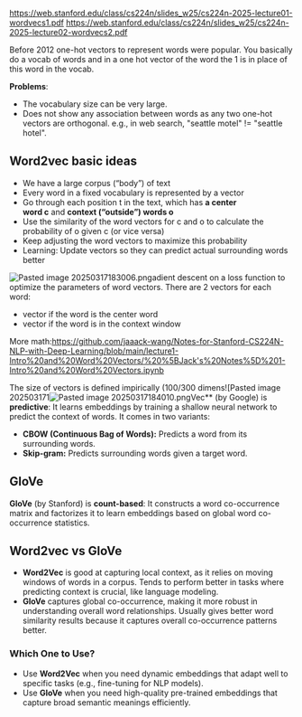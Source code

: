 https://web.stanford.edu/class/cs224n/slides_w25/cs224n-2025-lecture01-wordvecs1.pdf
https://web.stanford.edu/class/cs224n/slides_w25/cs224n-2025-lecture02-wordvecs2.pdf

Before 2012 one-hot vectors to represent words were popular.
You basically do a vocab of words and in a one hot vector of the word the 1 is in place of this word in the vocab.

**Problems**:

- The vocabulary size can be very large.
- Does not show any association between words as any two one-hot vectors are orthogonal. e.g., in web search, "seattle motel" != "seattle hotel".


## Word2vec basic ideas
- We have a large corpus (“body”) of text
- Every word in a fixed vocabulary is represented by a vector
- Go through each position t in the text, which has **a center word c** and **context (“outside”) words o**
- Use the similarity of the word vectors for c and o to calculate the probability of o given c (or vice versa)
- Keep adjusting the word vectors to maximize this probability
- Learning: Update vectors so they can predict actual surrounding words better

![Pasted image 20250317183006.png](ml_interview_prep_notes/Interview_prep/DL/attachments/Pasted%20image%2020250317183006.png)adient descent on a loss function to optimize the parameters of word vectors.
There are 2 vectors for each word:
- vector if the word is the center word
- vector if the word is in the context window

More math:https://github.com/jaaack-wang/Notes-for-Stanford-CS224N-NLP-with-Deep-Learning/blob/main/lecture1-Intro%20and%20Word%20Vectors/%20%5BJack's%20Notes%5D%201-Intro%20and%20Word%20Vectors.ipynb

The size of vectors is defined impirically (100/300 dimens![Pasted image 202503171![Pasted image 20250317184010.png](../../../DL/attachments/Pasted%20image%2020250317184010.png)Vec** (by Google) is **predictive**: It learns embeddings by training a shallow neural network to predict the context of words. It comes in two variants:

- **CBOW (Continuous Bag of Words):** Predicts a word from its surrounding words.
- **Skip-gram:** Predicts surrounding words given a target word.

## GloVe
**GloVe** (by Stanford) is **count-based**: It constructs a word co-occurrence matrix and factorizes it to learn embeddings based on global word co-occurrence statistics.


## Word2vec vs GloVe
- **Word2Vec** is good at capturing local context, as it relies on moving windows of words in a corpus. Tends to perform better in tasks where predicting context is crucial, like language modeling.
- **GloVe** captures global co-occurrence, making it more robust in understanding overall word relationships. Usually gives better word similarity results because it captures overall co-occurrence patterns better.

### **Which One to Use?**

- Use **Word2Vec** when you need dynamic embeddings that adapt well to specific tasks (e.g., fine-tuning for NLP models).
- Use **GloVe** when you need high-quality pre-trained embeddings that capture broad semantic meanings efficiently.